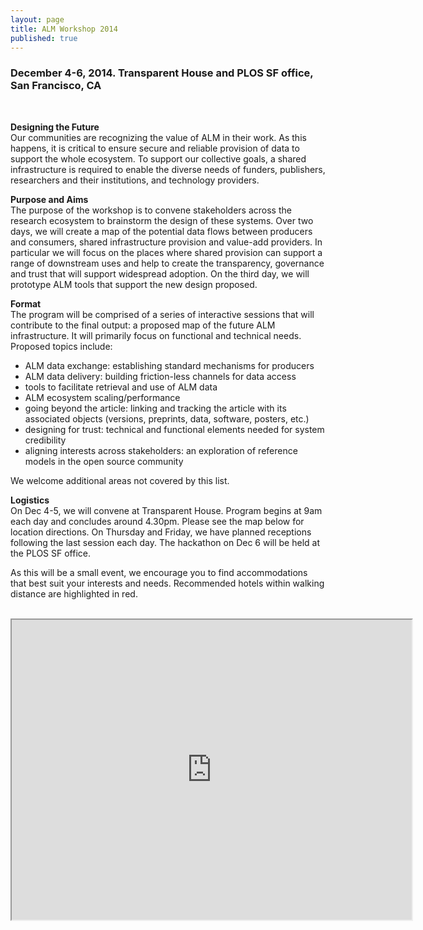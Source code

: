 ```yaml
---
layout: page
title: ALM Workshop 2014
published: true
---
```


<h3><strong>December 4-6, 2014. Transparent House and PLOS SF office, San Francisco, CA</strong></h3>
&nbsp;

<strong>Designing the Future</strong>
<br>
Our communities are recognizing the value of ALM in their work. As this happens, it is critical to ensure secure and reliable provision of data to support the whole ecosystem. To support our collective goals, a shared infrastructure is required to enable the diverse needs of funders, publishers, researchers and their institutions, and technology providers.

<strong>Purpose and Aims</strong>
<br>
The purpose of the workshop is to convene stakeholders across the research ecosystem to brainstorm the design of these systems. Over two days, we will create a map of the potential data flows between producers and consumers, shared infrastructure provision and value-add providers. In particular we will focus on the places where shared provision can support a range of downstream uses and help to create the transparency, governance and trust that will support widespread adoption.  On the third day, we will prototype ALM tools that support the new design proposed. 

<strong>Format</strong>
<br>
The program will be comprised of a series of interactive sessions that will contribute to the final output: a proposed map of the future ALM infrastructure.  It will primarily focus on functional and technical needs. Proposed topics include:
<br>
<ul>
	<li>ALM data exchange: establishing standard mechanisms for producers</li>
	<li>ALM data delivery: building friction-less channels for data access</li>
	<li>tools to facilitate retrieval and use of ALM data</li>
	<li>ALM ecosystem scaling/performance</li>
	<li>going beyond the article: linking and tracking the article with its associated objects (versions, preprints, data, software, posters, etc.)</li>
	<li>designing for trust: technical and functional elements needed for system credibility</li>
	<li>aligning interests across stakeholders: an exploration of reference models in the open source community</li>
</ul>
We welcome additional areas not covered by this list.

<strong>Logistics</strong>
<br>
On Dec 4-5, we will convene at Transparent House. Program begins at 9am each day and concludes around 4.30pm.  Please see the map below for location directions.  On Thursday and Friday, we have planned receptions following the last session each day.  The hackathon on Dec 6 will be held at the PLOS SF office.  

As this will be a small event, we encourage you to find accommodations that best suit your interests and needs.  Recommended hotels within walking distance are highlighted in red.  
<br>
<iframe src="https://mapsengine.google.com/map/embed?mid=z4u5E7Sfv-88.k8ycbxA9qb-w" width="640" height="480"></iframe>